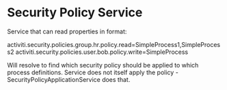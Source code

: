 # Security Policy Service

Service that can read properties in format:

activiti.security.policies.group.hr.policy.read=SimpleProcess1,SimpleProcess2
activiti.security.policies.user.bob.policy.write=SimpleProcess

Will resolve to find which security policy should be applied to which process definitions. Service does not itself apply
the policy - SecurityPolicyApplicationService does that.
